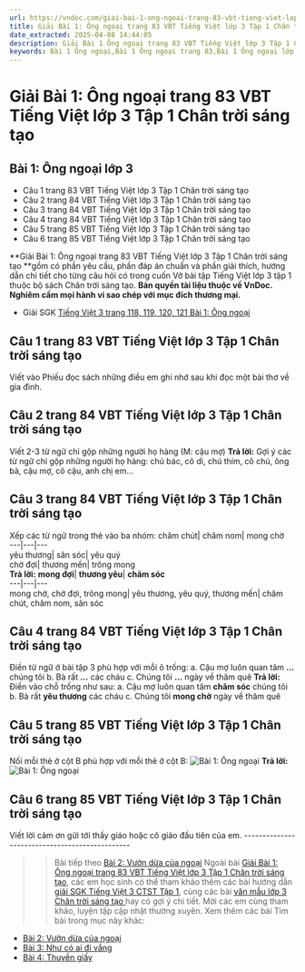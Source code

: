 ```yaml
---
url: https://vndoc.com/giai-bai-1-ong-ngoai-trang-83-vbt-tieng-viet-lop-3-tap-1-chan-troi-sang-tao-294954
title: Giải Bài 1: Ông ngoại trang 83 VBT Tiếng Việt lớp 3 Tập 1 Chân trời sáng tạo - VnDoc.com
date_extracted: 2025-04-08 14:44:05
description: Giải Bài 1 Ông ngoại trang 83 VBT Tiếng Việt lớp 3 Tập 1 CTST được biên soạn nhằm giúp các em HS đạt kết quả tốt trong quá trình làm bài tập và học tập môn Tiếng Việt lớp 3.
keywords: Bài 1 Ông ngoại,Bài 1 Ông ngoại trang 83,Bài 1 Ông ngoại lớp 3 chân trời sáng tạo,giải Bài 1 Ông ngoại lớp 3,Bài 1 Ông ngoại lớp 3,giải vbt Bài 1 Ông ngoại lớp 3,giải vở bài tập Bài 1 Ông ngoại,tiếng việt lớp 3 chân trời sáng tạo,tiếng việt lớp 3 ctst,tiếng việt lớp 3,sách tiếng việt lớp 3,bài tập tiếng việt lớp 3
---
```


# Giải Bài 1: Ông ngoại trang 83 VBT Tiếng Việt lớp 3 Tập 1 Chân trời sáng tạo
## **Bài 1: Ông ngoại lớp 3**
  * Câu 1 trang 83 VBT Tiếng Việt lớp 3 Tập 1 Chân trời sáng tạo
  * Câu 2 trang 84 VBT Tiếng Việt lớp 3 Tập 1 Chân trời sáng tạo
  * Câu 3 trang 84 VBT Tiếng Việt lớp 3 Tập 1 Chân trời sáng tạo
  * Câu 4 trang 84 VBT Tiếng Việt lớp 3 Tập 1 Chân trời sáng tạo
  * Câu 5 trang 85 VBT Tiếng Việt lớp 3 Tập 1 Chân trời sáng tạo
  * Câu 6 trang 85 VBT Tiếng Việt lớp 3 Tập 1 Chân trời sáng tạo

**Giải Bài 1: Ông ngoại trang 83 VBT Tiếng Việt lớp 3 Tập 1 Chân trời sáng tạo **gồm có phần yêu cầu, phần đáp án chuẩn và phần giải thích, hướng dẫn chi tiết cho từng câu hỏi có trong cuốn Vở bài tập Tiếng Việt lớp 3 tập 1 thuộc bộ  sách Chân trời sáng tạo.
**Bản quyền tài liệu thuộc về VnDoc. Nghiêm cấm mọi hành vi sao chép với mục đích thương mại.**
  * Giải SGK [Tiếng Việt 3 trang 118, 119, 120, 121 Bài 1: Ông ngoại](<https://vndoc.com/tieng-viet-3-trang-118-119-120-121-bai-1-ong-ngoai-267588>)

## **Câu 1 trang 83 VBT Tiếng Việt lớp 3 Tập 1 Chân trời sáng tạo**
Viết vào Phiếu đọc sách những điều em ghi nhớ sau khi đọc một bài thơ về gia đình.
## **Câu 2 trang 84 VBT Tiếng Việt lớp 3 Tập 1 Chân trời sáng tạo**
Viết 2-3 từ ngữ chỉ gộp những người họ hàng \(M: cậu mợ\)
**Trả lời:**
Gợi ý các từ ngữ chỉ gộp những người họ hàng: chú bác, cô dì, chú thím, cô chú, ông bà, cậu mợ, cô cậu, anh chị em...
## **Câu 3 trang 84 VBT Tiếng Việt lớp 3 Tập 1 Chân trời sáng tạo**
Xếp các từ ngữ trong thẻ vào ba nhóm:
chăm chút| chăm nom| mong chờ  
---|---|---  
yêu thương| săn sóc| yêu quý  
chờ đợi| thương mến| trông mong  
**Trả lời:**
**mong đợi**| **thương yêu**| **chăm sóc**  
---|---|---  
mong chờ, chờ đợi, trông mong| yêu thương, yêu quý, thương mến| chăm chút, chăm nom, săn sóc  
## **Câu 4 trang 84 VBT Tiếng Việt lớp 3 Tập 1 Chân trời sáng tạo**
Điền từ ngữ ở bài tập 3 phù hợp với mỗi ô trống:
a. Cậu mợ luôn quan tâm **...** chúng tôi
b. Bà rất **...** các cháu
c. Chúng tôi **...** ngày về thăm quê
**Trả lời:**
Điền vào chỗ trống như sau:
a. Cậu mợ luôn quan tâm **chăm sóc** chúng tôi
b. Bà rất **yêu thương** các cháu
c. Chúng tôi **mong chờ** ngày về thăm quê
## **Câu 5 trang 85 VBT Tiếng Việt lớp 3 Tập 1 Chân trời sáng tạo**
Nối mỗi thẻ ở cột B phù hợp với mỗi thẻ ở cột B:
![Bài 1: Ông ngoại](https://i.vdoc.vn/data/image/2023/04/21/giai-bai-1-ong-ngoai-trang-83-vbt-tieng-viet-lop-3-tap-1-chan-troi-sang-tao-1.jpg)
**Trả lời:**
![Bài 1: Ông ngoại](https://i.vdoc.vn/data/image/2023/04/21/giai-bai-1-ong-ngoai-trang-83-vbt-tieng-viet-lop-3-tap-1-chan-troi-sang-tao-2.jpg)
## **Câu 6 trang 85 VBT Tiếng Việt lớp 3 Tập 1 Chân trời sáng tạo**
Viết lời cảm ơn gửi tới thầy giáo hoặc cô giáo đầu tiên của em.
\-----------------------------------------------
>> Bài tiếp theo [Bài 2: Vườn dừa của ngoại](<https://vndoc.com/giai-bai-2-vuon-dua-cua-ngoai-trang-86-vbt-tieng-viet-lop-3-tap-1-chan-troi-sang-tao-294956>)
Ngoài bài [Giải Bài 1: Ông ngoại trang 83 VBT Tiếng Việt lớp 3 Tập 1 Chân trời sáng tạo](<https://vndoc.com/giai-bai-1-ong-ngoai-trang-83-vbt-tieng-viet-lop-3-tap-1-chan-troi-sang-tao-294954>), các em học sinh có thể tham khảo thêm các bài hướng dẫn [ giải SGK Tiếng Việt 3 CTST Tập 1](<https://vndoc.com/tieng-viet-lop3>), cùng các bài [ văn mẫu lớp 3 Chân trời sáng tạo ](<https://vndoc.com/tap-lam-van-lop-3ctst>) hay có gợi ý chi tiết. Mời các em cùng tham khảo, luyện tập cập nhật thường xuyên.
Xem thêm các bài Tìm bài trong mục này khác:
  * [Bài 2: Vườn dừa của ngoại](</giai-bai-2-vuon-dua-cua-ngoai-trang-86-vbt-tieng-viet-lop-3-tap-1-chan-troi-sang-tao-294956>)
  * [Bài 3: Như có ai đi vắng](</giai-bai-3-nhu-co-ai-di-vang-trang-87-vbt-tieng-viet-lop-3-tap-1-chan-troi-sang-tao-294962>)
  * [Bài 4: Thuyền giấy](</giai-bai-4-thuyen-giay-trang-91-vbt-tieng-viet-lop-3-tap-1-chan-troi-sang-tao-294965>)

